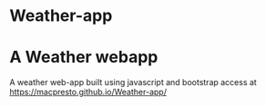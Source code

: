 # Weather-app
# A Weather webapp
A weather web-app built using javascript and bootstrap
access at https://macpresto.github.io/Weather-app/

